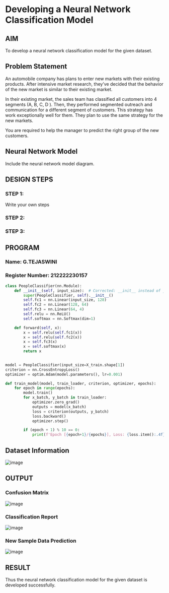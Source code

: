 # Developing a Neural Network Classification Model

## AIM

To develop a neural network classification model for the given dataset.

## Problem Statement

An automobile company has plans to enter new markets with their existing products. After intensive market research, they’ve decided that the behavior of the new market is similar to their existing market.

In their existing market, the sales team has classified all customers into 4 segments (A, B, C, D ). Then, they performed segmented outreach and communication for a different segment of customers. This strategy has work exceptionally well for them. They plan to use the same strategy for the new markets.

You are required to help the manager to predict the right group of the new customers.

## Neural Network Model

Include the neural network model diagram.

## DESIGN STEPS

### STEP 1:
Write your own steps

### STEP 2:

### STEP 3:


## PROGRAM

### Name: G.TEJASWINI
### Register Number: 212222230157

```python
class PeopleClassifier(nn.Module):
    def __init__(self, input_size):  # Corrected: __init__ instead of _init
        super(PeopleClassifier, self).__init__()
        self.fc1 = nn.Linear(input_size, 128)
        self.fc2 = nn.Linear(128, 64)
        self.fc3 = nn.Linear(64, 4)
        self.relu = nn.ReLU()
        self.softmax = nn.Softmax(dim=1)

    def forward(self, x):
        x = self.relu(self.fc1(x))
        x = self.relu(self.fc2(x))
        x = self.fc3(x)
        x = self.softmax(x)
        return x
        

```
```python
model = PeopleClassifier(input_size=X_train.shape[1])
criterion = nn.CrossEntropyLoss()
optimizer = optim.Adam(model.parameters(), lr=0.001)
```
```python
def train_model(model, train_loader, criterion, optimizer, epochs):
    for epoch in range(epochs):
        model.train()
        for x_batch, y_batch in train_loader:
            optimizer.zero_grad()
            outputs = model(x_batch)
            loss = criterion(outputs, y_batch)
            loss.backward()
            optimizer.step()

        if (epoch + 1) % 10 == 0:
            print(f'Epoch [{epoch+1}/{epochs}], Loss: {loss.item():.4f}')
```



## Dataset Information

![image](https://github.com/user-attachments/assets/28514589-4307-4616-bc5a-3107da94ace1)


## OUTPUT

### Confusion Matrix

![image](https://github.com/user-attachments/assets/69effeb6-d219-412c-b74c-cca0d0056595)

### Classification Report

![image](https://github.com/user-attachments/assets/b6e64068-c069-4589-96cf-b4df55579eba)

### New Sample Data Prediction

![image](https://github.com/user-attachments/assets/252a9090-d4ca-476e-8b41-f1f2197441b1)


## RESULT
Thus the neural network classification model for the given dataset is developed successfully.
